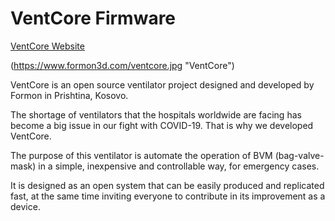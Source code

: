 # VentCore Firmware

[VentCore Website](https://www.ventcore.health)

(https://www.formon3d.com/ventcore.jpg "VentCore")

VentCore is an open source ventilator project designed and developed by Formon in Prishtina, Kosovo.

The shortage of ventilators that the hospitals worldwide are facing has become a big issue in our fight with COVID-19. That is why we developed VentCore.

The purpose of this ventilator is automate the operation of BVM (bag-valve-mask) in a simple, inexpensive and controllable way, for emergency cases.

It is designed as an open system that can be easily produced and replicated fast, at the same time inviting everyone to contribute in its improvement as a device.
